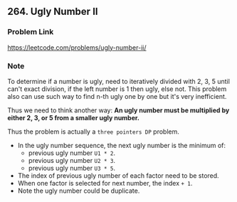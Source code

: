 ## 264. Ugly Number II

### Problem Link 
https://leetcode.com/problems/ugly-number-ii/

### Note
To determine if a number is ugly, need to iteratively divided with 2, 3, 5 until can't exact division, if the left
 number is 1 then ugly, else not. This problem also can use such way to find n-th ugly one by one but it's very
  inefficient.
  
Thus we need to think another way: **An ugly number must be multiplied by either 2, 3, or 5 from a smaller ugly
 number.**
 
Thus the problem is actually a `three pointers DP` problem.

- In the ugly number sequence, the next ugly number is the minimum of:
    - previous ugly number `U1 * 2`.
    - previous ugly number `U2 * 3`.
    - previous ugly number `U3 * 5`.
- The index of previous ugly number of each factor need to be stored.
- When one factor is selected for next number, the index `+ 1`.
- Note the ugly number could be duplicate.